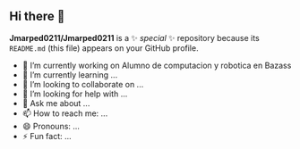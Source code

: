 ## Hi there 👋


**Jmarped0211/Jmarped0211** is a ✨ _special_ ✨ repository because its `README.md` (this file) appears on your GitHub profile.


- 🔭 I’m currently working on Alumno de computacion y robotica en Bazass
- 🌱 I’m currently learning ...
- 👯 I’m looking to collaborate on ...
- 🤔 I’m looking for help with ...
- 💬 Ask me about ...
- 📫 How to reach me: ...
- 😄 Pronouns: ...
- ⚡ Fun fact: ...
